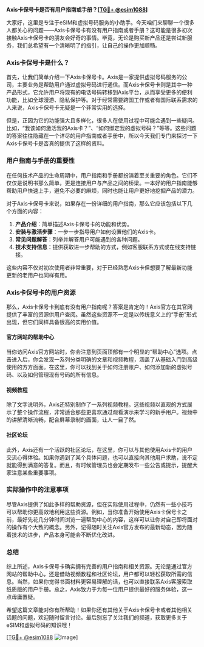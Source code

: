 **Axis卡保号卡是否有用户指南或手册？[[TG💪+ @esim1088](https://t.me/s/esim1088)]**

大家好，这里是专注于eSIM和虚拟号码服务的小助手。今天咱们来聊聊一个很多人都关心的问题——Axis卡保号卡有没有用户指南或者手册？这可能是很多初次接触Axis卡保号卡的朋友会好奇的事情。毕竟，无论是购买新产品还是尝试新服务，我们总希望有一个清晰明了的指引，让自己的操作更加顺畅。

### Axis卡保号卡是什么？

首先，让我们简单介绍一下Axis卡保号卡。Axis是一家提供虚拟号码服务的公司，主要业务是帮助用户通过虚拟号码进行通信。而Axis卡保号卡则是其中一种产品形式，它允许用户将现有的电话号码转移到Axis平台，从而享受更多的便利功能，比如全球漫游、隐私保护等。对于经常需要跨国工作或者有国际联系需求的人来说，Axis卡保号卡无疑是一个非常实用的选择。

但是，正因为它的功能强大且多样化，很多人在使用过程中可能会遇到一些疑问。比如，“我该如何激活我的Axis卡？”、“如何绑定我的虚拟号码？”等等。这些问题的答案往往隐藏在一个详尽的用户指南或者手册中，所以今天我们专门来探讨一下Axis卡保号卡是否真的提供了这样的资料。

### 用户指南与手册的重要性

在任何技术产品的生命周期中，用户指南和手册都扮演着至关重要的角色。它们不仅仅是说明书那么简单，更是连接用户与产品之间的桥梁。一本好的用户指南能够帮助用户快速上手，避免不必要的麻烦，同时也能让用户更好地挖掘产品的潜力。

对于Axis卡保号卡来说，如果存在一份详细的用户指南，那么它应该包括以下几个方面的内容：

1. **产品介绍**：简单描述Axis卡保号卡的功能和优势。
2. **安装与激活步骤**：一步一步指导用户如何设置他们的Axis卡。
3. **常见问题解答**：列举并解答用户可能遇到的各种问题。
4. **技术支持信息**：提供获取进一步帮助的方式，例如客服联系方式或在线支持链接。

这些内容不仅对初次使用者非常重要，对于已经熟悉Axis卡但想要了解最新功能更新的老用户也同样有用。

### Axis卡保号卡的用户资源

那么，Axis卡保号卡到底有没有用户指南呢？答案是肯定的！Axis官方在其官网提供了丰富的资源供用户查阅。虽然这些资源不一定是以传统意义上的“手册”形式出现，但它们同样具备很高的实用价值。

#### 官方网站的帮助中心
当你访问Axis官方网站时，你会注意到页面顶部有一个明显的“帮助中心”选项。点击进入后，你会发现一系列分类明确的文章和视频教程，涵盖了从基础入门到高级使用的方方面面。在这里，你可以找到关于如何注册账户、如何添加新的虚拟号码、以及如何管理现有号码的所有信息。

#### 视频教程
除了文字说明外，Axis还特别制作了一系列视频教程。这些视频以直观的方式展示了整个操作流程，非常适合那些更喜欢通过观看演示来学习的新手用户。视频中的讲解清晰流畅，配合屏幕录制的画面，让人一目了然。

#### 社区论坛
此外，Axis还有一个活跃的社区论坛，在这里，你可以与其他使用Axis卡的用户交流心得体验。如果你遇到了某个具体问题，也可以直接向其他用户求助，说不定就能得到满意的答复。而且，有时候管理员也会定期发布一些公告或提示，提醒大家注意某些重要事项。

### 实际操作中的注意事项

尽管Axis提供了如此多样的帮助资源，但在实际使用过程中，仍然有一些小技巧可以帮助你更高效地利用这些资源。例如，当你准备开始使用Axis卡保号卡之前，最好先花几分钟时间浏览一遍帮助中心的内容，这样可以让你对自己即将面对的操作有个大致的概念。另外，记得随时关注Axis官方发布的最新动态，因为随着技术的进步，产品本身可能会不断优化改进。

### 总结

综上所述，Axis卡保号卡确实拥有完善的用户指南和相关资源。无论是通过官方网站的帮助中心，还是借助视频教程和社区论坛，用户都可以轻松获取所需的信息。当然，如果你觉得书面材料更容易理解的话，也可以直接联系Axis客服索取纸质版的用户手册。总之，Axis致力于为每一位用户提供最好的服务体验，这一点毋庸置疑。

希望这篇文章能对你有所帮助！如果你还有其他关于Axis卡保号卡或者其他相关话题的问题，欢迎随时留言讨论。最后别忘了关注我们的频道，获取更多关于eSIM和虚拟号码的知识哦！

[[TG💪+ @esim1088](https://t.me/s/esim1088) ![Image](https://i.postimg.cc/4NQfJmqS/Snipaste-2025-05-13-00-14-12.png)]